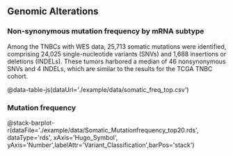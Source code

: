 ## Genomic Alterations

### Non-synonymous mutation frequency by mRNA subtype

Among the TNBCs with WES data, 25,713 somatic mutations were identified, comprising 24,025 single-nucleotide variants (SNVs) and 1,688 insertions or deletions (INDELs). These tumors harbored a median of 46 nonsynonymous SNVs and 4 INDELs, which are similar to the results for the TCGA TNBC cohort.

@data-table-js(dataUrl='./example/data/somatic_freq_top.csv')

### Mutation frequency

@stack-barplot-r(dataFile='./example/data/Somatic_Mutationfrequency_top20.rds', dataType='rds', xAxis='Hugo_Symbol', yAxis='Number',labelAttr='Variant_Classification',barPos='stack')
